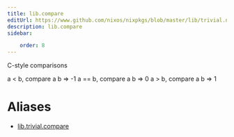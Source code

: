 ```yaml
---
title: lib.compare
editUrl: https://www.github.com/nixos/nixpkgs/blob/master/lib/trivial.nix#L367C13
description: lib.compare
sidebar:

    order: 8
---
```


C-style comparisons

a < b,  compare a b => -1
a == b, compare a b => 0
a > b,  compare a b => 1


# Aliases

- [lib.trivial.compare](reference/lib/trivial/lib-trivial-compare)


